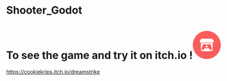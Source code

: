 # Shooter_Godot

<h1 style="width:500%;">To see the game and try it on itch.io !<img style="width:3%;"  src="./svgviewer-output (1).svg" alt="" /></h1>

https://cookiekrips.itch.io/dreamstrike

